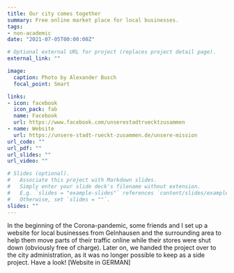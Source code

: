```yaml
---
title: Our city comes together
summary: Free online market place for local businesses. 
tags:
- non-academic
date: "2021-07-05T00:00:00Z"

# Optional external URL for project (replaces project detail page).
external_link: ""

image:
  caption: Photo by Alexander Busch
  focal_point: Smart

links:
- icon: facebook
  icon_pack: fab
  name: Facebook
  url: https://www.facebook.com/unserestadtruecktzusammen
- name: Website
  url: https://unsere-stadt-rueckt-zusammen.de/unsere-mission
url_code: ""
url_pdf: ""
url_slides: ""
url_video: ""

# Slides (optional).
#   Associate this project with Markdown slides.
#   Simply enter your slide deck's filename without extension.
#   E.g. `slides = "example-slides"` references `content/slides/example-slides.md`.
#   Otherwise, set `slides = ""`.
slides: ""
---
```


In the beginning of the Corona-pandemic, some friends and I set up a website for local businesses from Gelnhausen and the surrounding area to help them move parts of their traffic online while their stores were shut down (obviously free of charge). Later on, we handed the project over to the city administration, as it was no longer possible to keep as a side project. Have a look! [Website in GERMAN]
